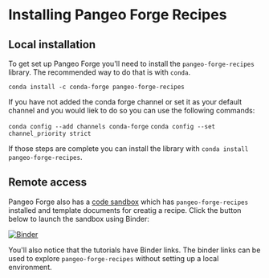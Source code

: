 # Installing Pangeo Forge Recipes

## Local installation

To get set up Pangeo Forge you'll need to install the `pangeo-forge-recipes` library. The recommended way to do that is with `conda`.

`conda install -c conda-forge pangeo-forge-recipes`

If you have not added the conda forge channel or set it as your default channel and you would liek to do so you can use the following commands:

`conda config --add channels conda-forge`
`conda config --set channel_priority strict`

If those steps are complete you can install the library with `conda install pangeo-forge-recipes`.

## Remote access

Pangeo Forge also has a [code sandbox](https://github.com/pangeo-forge/sandbox) which has `pangeo-forge-recipes` installed and template documents for creatig a recipe. Click the button below to launch the sandbox using Binder:

[![Binder](https://mybinder.org/badge_logo.svg)](https://mybinder.org/v2/gh/pangeo-forge/sandbox/binder)

You'll also notice that the tutorials have Binder links. The binder links can be used to explore `pangeo-forge-recipes` without setting up a local environment.
